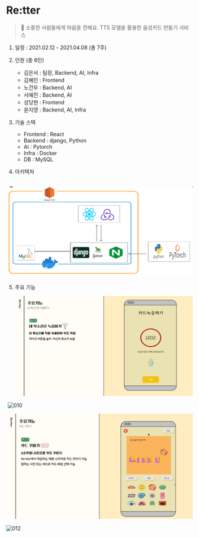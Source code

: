 # Re:tter
> 💌 소중한 사람들에게 마음을 전해요.
TTS 모델을 활용한 음성카드 만들기 서비스

1. 일정 : 2021.02.12 - 2021.04.08 (총 7주)

2. 인원 (총 6인)

   - 김은서 : 팀장, Backend, AI, Infra
   - 김혜인 : Frontend
   - 노건우 : Backend, AI
   - 서예진 : Backend, AI
   - 성당현 : Frontend
   - 윤지영 : Backend, AI, Infra

3. 기술 스택

   - Frontend : React
   - Backend : django, Python
   - AI : Pytorch
   - Infra : Docker
   - DB : MySQL

4. 아키텍처

​	![architecture](README.assets/architecture.PNG)

5. 주요 기능

   ![009](README.assets/009.png)

​		![010](![011](README.assets/011.png)010.png)	

![011](README.assets/011.png)

![012](![011](README.assets/011.png)012.png)
